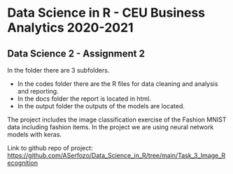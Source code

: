 # Data Science in R - CEU Business Analytics 2020-2021
## Data Science 2 - Assignment 2

In the folder there are 3 subfolders. 
- In the codes folder there are the R files for data cleaning and analysis and reporting.
- In the docs folder the report is located in html.
- In the output folder the outputs of the models are located.

The project includes the image classification exercise of the Fashion MNIST data including fashion items. In the project we are using neural network models with keras.

Link to github repo of project: https://github.com/ASerfozo/Data_Science_in_R/tree/main/Task_3_Image_Recognition